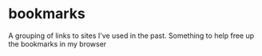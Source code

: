 # bookmarks
A grouping of links to sites I've used in the past.  Something to help free up the bookmarks in my browser
